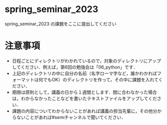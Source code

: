 # spring_seminar_2023
spring_seminar_2023 の課題をここに提出してください

# 注意事項
- 日程ごとにディレクトリがわかれているので，対象のディレクトリにアップしてください．例えば，第6回の勉強会は「06_python」です．
- 上記のディレクトリの中に自分の名前（名字ローマ字など，誰かわかればフォーマットは何でもOK）のディレクトリを作って，その中に課題を入れてください．
- 期限は原則として，講義の日から１週間とします．間に合わなかった場合は，わからなかったことなどを書いたテキストファイルをアップしてください．
- 課題の内容についてわからないことがあれば講義の担当先輩に，その他分からないことがあれば#semiチャンネルで聞いてください．
